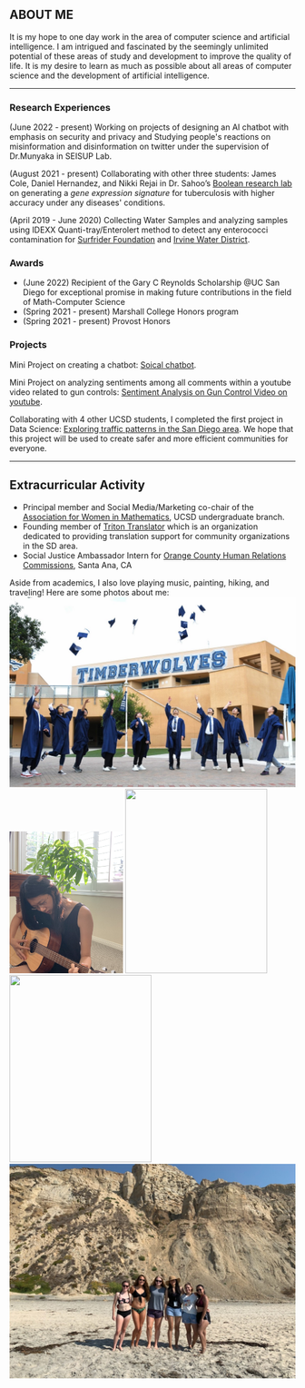 ## ABOUT ME

It is my hope to one day work in the area of computer science and artificial intelligence. I am intrigued and fascinated by the seemingly unlimited potential of these areas of study and development to improve the quality of life. It is my desire to learn as much as possible about all areas of computer science and the development of artificial intelligence.

---

### Research Experiences
(June 2022 - present)
Working on projects of designing an AI chatbot with emphasis on security and privacy and Studying people's reactions on misinformation and disinformation on twitter under the supervision of Dr.Munyaka in SEISUP Lab. 

(August 2021 - present)
Collaborating with other three students: James Cole, Daniel Hernandez, and Nikki Rejai in Dr. Sahoo’s [Boolean research lab](https://sites.google.com/view/debashis-sahoo) on generating a *gene expression signature* for tuberculosis with higher accuracy under any diseases' conditions. 

(April 2019 - June 2020)
Collecting Water Samples and analyzing samples using IDEXX Quanti-tray/Enterolert method to detect any enterococci contamination for [Surfrider Foundation](https://www.surfrider.org/) and [Irvine Water District](https://www.irwd.com/).
 
### Awards 
- (June 2022) Recipient of the Gary C Reynolds Scholarship @UC San Diego for exceptional promise in making future contributions in the field of Math-Computer Science 
- (Spring 2021 - present) Marshall College Honors program
- (Spring 2021 - present) Provost Honors 

### Projects
Mini Project on creating a chatbot: [Soical chatbot](). 

Mini Project on analyzing sentiments among all comments within a youtube video related to gun controls: [Sentiment Analysis on Gun Control Video on youtube](). 

Collaborating with 4 other UCSD students, I completed the first project in Data Science: [Exploring traffic patterns in the San Diego area](https://github.com/xiw013/SD-Traffic-Collision.git). We hope that this project will be used to create safer and more efficient communities for everyone.

---

## Extracurricular Activity
- Principal member and Social Media/Marketing co-chair of the [Association for Women in Mathematics](https://awm-math.org/), UCSD undergraduate branch.
- Founding member of [Triton Translator](https://sites.google.com/ucsd.edu/triton-translators/home?authuser=0) which is an organization dedicated to providing translation support for community organizations in the SD area.
- Social Justice Ambassador Intern for [Orange County Human Relations Commissions](https://www.ochumanrelations.org/), Santa Ana, CA

Aside from academics, I also love playing music, painting, hiking, and traveling! Here are some photos about me:
![graduation](graduation.JPG)
<img src="guitar.JPG"  width="200" height="250">
<img src="hiking.JPG"  width="250" height="325">
<img src="spectrum.JPG"  width="250" height="330">
![breach](beach.JPG)


